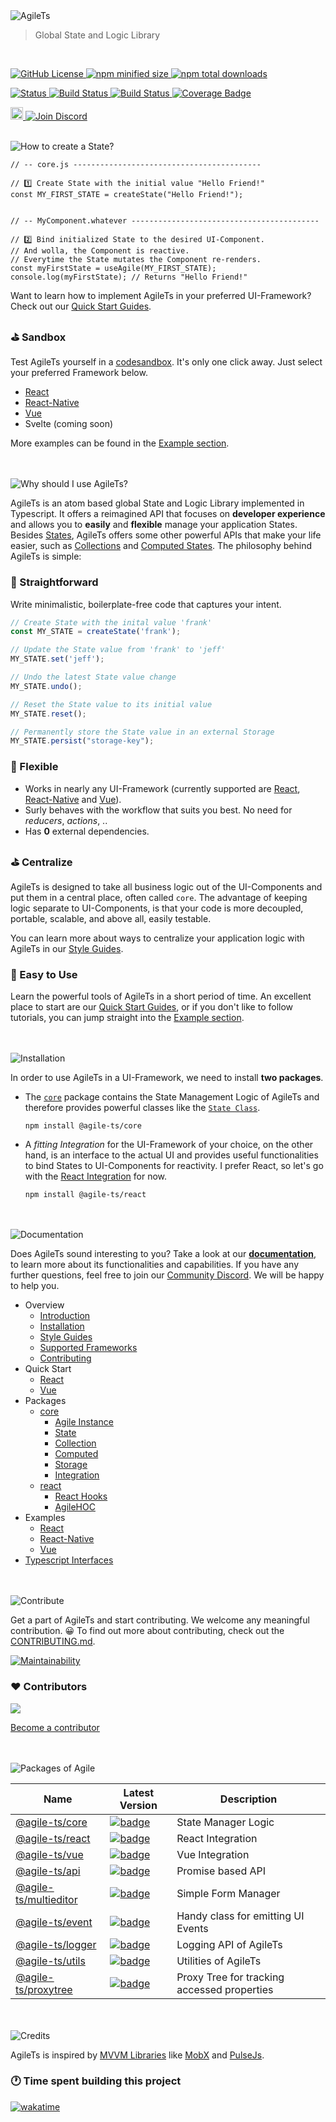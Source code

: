  <img src="https://raw.githubusercontent.com/agile-ts/agile/master/static/header_background.png" alt="AgileTs">

> Global State and Logic Library

 <br />

<p align="left">
 <a href="https://github.com/agile-ts/agile">
   <img src="https://img.shields.io/github/license/agile-ts/agile.svg?label=license&style=flat&colorA=293140&colorB=4a4872" alt="GitHub License"/>
 </a>
 <a href="https://npm.im/@agile-ts/core">
   <img src="https://img.shields.io/bundlephobia/min/@agile-ts/core.svg?label=bundle%20size&style=flat&colorA=293140&colorB=4a4872" alt="npm minified size"/>
 </a>
 <a href="https://npm.im/@agile-ts/core">
   <img src="https://img.shields.io/npm/dt/@agile-ts/core.svg?label=downloads&style=flat&colorA=293140&colorB=4a4872" alt="npm total downloads"/>
 </a>
</p>

<p align="left">
 <a href="https://agile-ts.org">
   <img src="https://img.shields.io/badge/Status-Beta-green.svg" alt="Status"/>
 </a>
 <a href="https://github.com/agile-ts/agile/actions?query=workflow%3ARelease">
   <img src="https://github.com/agile-ts/agile/workflows/Release/badge.svg" alt="Build Status"/>
 </a>
 <a href="https://github.com/agile-ts/agile/actions?query=workflow%3A%22Test+All+Packages%22">
   <img src="https://github.com/agile-ts/agile/workflows/Test%20All%20Packages/badge.svg" alt="Build Status"/>
 </a>
 <a href="https://coveralls.io/github/agile-ts/agile?branch=master">
   <img src="https://coveralls.io/repos/github/agile-ts/agile/badge.svg?branch=master" alt="Coverage Badge"/>
 </a>
</p>

<p align="left">
 <a href="https://twitter.com/intent/tweet?text=I%20just%20discovered%20AgileTs%3B%20a%20global%2C%20spacy%20and%20overall%20easy%20to%20use%20State%20Manager.%0A%60%60%60ts%0Aconst%20MY_STATE%20%3D%20App.createState(%22Hello%20stranger%22)%3B%0AMY_STATE.set(%22Hello%20friend%22)%3B%0A%60%60%60%0Ahttps%3A%2F%2Fgithub.com%2Fagile-ts%2Fagile%2F%20%0A%0A%40AgileTypescript%20%0A%23agilets%20%23statemanagement%20%23webdev%20"><img src="http://randojs.com/images/tweetShield.svg" alt="Tweet" height="20"/>
 </a>
 <a href="https://discord.gg/T9GzreAwPH">
   <img src="https://img.shields.io/discord/795291052897992724.svg?label=&logo=discord&logoColor=ffffff&color=7389D8&labelColor=6A7EC2" alt="Join Discord"/>
 </a>
</p> 

<br />
<img src="https://raw.githubusercontent.com/agile-ts/agile/master/static/how_to_create_state_header.png" alt="How to create a State?"/>

```tsx
// -- core.js ------------------------------------------

// 1️⃣ Create State with the initial value "Hello Friend!"
const MY_FIRST_STATE = createState("Hello Friend!");


// -- MyComponent.whatever ------------------------------------------

// 2️⃣ Bind initialized State to the desired UI-Component.
// And wolla, the Component is reactive. 
// Everytime the State mutates the Component re-renders.
const myFirstState = useAgile(MY_FIRST_STATE);
console.log(myFirstState); // Returns "Hello Friend!"
```
Want to learn how to implement AgileTs in your preferred UI-Framework?
Check out our [Quick Start Guides](https://agile-ts.org/docs/Installation.md).

### ⛳️ Sandbox
Test AgileTs yourself in a [codesandbox](https://codesandbox.io/s/agilets-first-state-f12cz).
It's only one click away. Just select your preferred Framework below.

- [React](https://codesandbox.io/s/agilets-first-state-f12cz)
- [React-Native](https://snack.expo.io/@bennodev/agilets-first-state)
- [Vue](https://codesandbox.io/s/agilets-first-state-i5xxs)
- Svelte (coming soon)

More examples can be found in the [Example section](https://agile-ts.org/docs/examples).


<br />


<br />
<img src="https://raw.githubusercontent.com/agile-ts/agile/master/static/why_should_i_use_agile.png" alt="Why should I use AgileTs?"/>

AgileTs is an atom based global State and Logic Library implemented in Typescript.
It offers a reimagined API that focuses on **developer experience**
and allows you to **easily** and **flexible** manage your application States.
Besides [States](https://agile-ts.org/docs/core/state),
AgileTs offers some other powerful APIs that make your life easier,
such as [Collections](https://agile-ts.org/docs/core/collection)
and [Computed States](https://agile-ts.org/docs/core/computed).
The philosophy behind AgileTs is simple:

### 🚅 Straightforward

Write minimalistic, boilerplate-free code that captures your intent.
```ts
// Create State with the inital value 'frank'
const MY_STATE = createState('frank');

// Update the State value from 'frank' to 'jeff'
MY_STATE.set('jeff');

// Undo the latest State value change
MY_STATE.undo();

// Reset the State value to its initial value
MY_STATE.reset();

// Permanently store the State value in an external Storage
MY_STATE.persist("storage-key"); 
```

### 🤸‍ Flexible

- Works in nearly any UI-Framework (currently supported are [React](https://reactjs.org/), [React-Native](https://reactnative.dev/) and [Vue](https://vuejs.org/)).
- Surly behaves with the workflow that suits you best.
  No need for _reducers_, _actions_, ..
- Has **0** external dependencies.

### ⛳️ Centralize

AgileTs is designed to take all business logic out of the UI-Components
and put them in a central place, often called `core`.
The advantage of keeping logic separate to UI-Components,
is that your code is more decoupled, portable, scalable,
and above all, easily testable.

You can learn more about ways to centralize your application logic with AgileTs
in our [Style Guides](https://agile-ts.org/docs/style-guide).

### 🎯 Easy to Use

Learn the powerful tools of AgileTs in a short period of time.
An excellent place to start are our [Quick Start Guides](https://agile-ts.org/docs/Installation),
or if you don't like to follow tutorials,
you can jump straight into the [Example section](https://agile-ts.org/docs/examples/Introduction).


<br />


<br />
<img src="https://raw.githubusercontent.com/agile-ts/agile/master/static/installation_header.png" alt="Installation"/>

In order to use AgileTs in a UI-Framework, we need to install **two packages**.

- The [`core`](https://agile-ts.org/docs/core) package contains the State Management Logic of AgileTs
  and therefore provides powerful classes like the [`State Class`](https://agile-ts.org/docs/core/state).
  ```
  npm install @agile-ts/core
  ```

- A _fitting Integration_ for the UI-Framework of your choice, on the other hand,
  is an interface to the actual UI and provides useful functionalities 
  to bind States to UI-Components for reactivity.
  I prefer React, so let's go with the [React Integration](https://www.npmjs.com/package/@agile-ts/react) for now.
  ```
  npm install @agile-ts/react
  ```


<br />


<br />
<img src="https://raw.githubusercontent.com/agile-ts/agile/master/static/documentation_header.png" alt="Documentation"/>

Does AgileTs sound interesting to you?
Take a look at our **[documentation](https://agile-ts.org/docs/introduction)**, 
to learn more about its functionalities and capabilities.
If you have any further questions, 
feel free to join our [Community Discord](https://discord.gg/T9GzreAwPH).
We will be happy to help you.

- Overview
  - [Introduction](https://agile-ts.org/docs/introduction/)
  - [Installation](https://agile-ts.org/docs/installation)  
  - [Style Guides](https://agile-ts.org/docs/style-guide)
  - [Supported Frameworks](https://agile-ts.org/docs/frameworks)
  - [Contributing](https://agile-ts.org/docs/contributing)
- Quick Start
  - [React](https://agile-ts.org/docs/quick-start/react)
  - [Vue](https://agile-ts.org/docs/quick-start/vue)
- Packages
  - [core](https://agile-ts.org/docs/core)
    - [Agile Instance](https://agile-ts.org/docs/core/agile-instance)
    - [State](https://agile-ts.org/docs/core/state)
    - [Collection](https://agile-ts.org/docs/core/collection)
    - [Computed](https://agile-ts.org/docs/core/computed)
    - [Storage](https://agile-ts.org/docs/core/storage)
    - [Integration](https://agile-ts.org/docs/core/integration)
  - [react](https://agile-ts.org/docs/react)
    - [React Hooks](https://agile-ts.org/docs/react/hooks)
    - [AgileHOC](https://agile-ts.org/docs/react/AgileHOC)
- Examples
  - [React](https://agile-ts.org/docs/examples/react)
  - [React-Native](https://agile-ts.org/docs/examples/react-native)  
  - [Vue](https://agile-ts.org/docs/examples/vue)
- [Typescript Interfaces](https://agile-ts.org/docs/interfaces)  


<br />


<br />
<img src="https://raw.githubusercontent.com/agile-ts/agile/master/static/contribute_header.png" alt="Contribute"/>

Get a part of AgileTs and start contributing. We welcome any meaningful contribution. 😀
To find out more about contributing, check out the [CONTRIBUTING.md](https://github.com/agile-ts/agile/blob/master/CONTRIBUTING.md).

<a href="https://codeclimate.com/github/agile-ts/agile/coverage.svg">
   <img src="https://codeclimate.com/github/agile-ts/agile/badges/gpa.svg" alt="Maintainability"/>
</a>

### ♥️ Contributors 

<a href="https://github.com/agile-ts/agile/graphs/contributors">
  <img src="https://contrib.rocks/image?repo=agile-ts/agile" />
</a>

[Become a contributor](https://github.com/agile-ts/agile/blob/master/CONTRIBUTING.md)


<br />


<br />
<img src="https://raw.githubusercontent.com/agile-ts/agile/master/static/packages_of_agile.png" alt="Packages of Agile"/>

| Name                                                                     |                                                                               Latest Version                                                                                | Description                                 |
| ------------------------------------------------------------------------ | --------------------------------------------------------------------------------------------------------------------------------------------------------------------------- | ------------------------------------------- |
| [@agile-ts/core](/packages/core)                                         |               [![badge](https://img.shields.io/npm/v/@agile-ts/core.svg?style=flat-square)](https://www.npmjs.com/package/@agile-ts/core)                                   | State Manager Logic                         |
| [@agile-ts/react](/packages/react)                                       |               [![badge](https://img.shields.io/npm/v/@agile-ts/react.svg?style=flat-square)](https://www.npmjs.com/package/@agile-ts/react)                                 | React Integration                           |
| [@agile-ts/vue](/packages/vue)                                           |               [![badge](https://img.shields.io/npm/v/@agile-ts/vue.svg?style=flat-square)](https://www.npmjs.com/package/@agile-ts/vue)                                     | Vue Integration                             |
| [@agile-ts/api](/packages/api)                                           |               [![badge](https://img.shields.io/npm/v/@agile-ts/api.svg?style=flat-square)](https://www.npmjs.com/package/@agile-ts/api)                                     | Promise based API                           |
| [@agile-ts/multieditor](/packages/multieditor)                           |               [![badge](https://img.shields.io/npm/v/@agile-ts/multieditor.svg?style=flat-square)](https://www.npmjs.com/package/@agile-ts/multieditor)                     | Simple Form Manager                         |
| [@agile-ts/event](/packages/event)                                       |               [![badge](https://img.shields.io/npm/v/@agile-ts/event.svg?style=flat-square)](https://www.npmjs.com/package/@agile-ts/event)                                 | Handy class for emitting UI Events          |
| [@agile-ts/logger](/packages/logger)                                     |               [![badge](https://img.shields.io/npm/v/@agile-ts/logger.svg?style=flat-square)](https://www.npmjs.com/package/@agile-ts/logger)                               | Logging API of AgileTs                      |
| [@agile-ts/utils](/packages/utils)                                       |               [![badge](https://img.shields.io/npm/v/@agile-ts/utils.svg?style=flat-square)](https://www.npmjs.com/package/@agile-ts/utils)                                 | Utilities of AgileTs                        |
| [@agile-ts/proxytree](/packages/proxytree)                               |               [![badge](https://img.shields.io/npm/v/@agile-ts/proxytree.svg?style=flat-square)](https://www.npmjs.com/package/@agile-ts/proxytree)                         | Proxy Tree for tracking accessed properties |                         |

<br />


<br />
<img src="https://raw.githubusercontent.com/agile-ts/agile/master/static/credits_header.png" alt="Credits"/>

AgileTs is inspired by [MVVM Libraries](https://de.wikipedia.org/wiki/Model_View_ViewModel) 
like [MobX](https://mobx.js.org/README.html) and [PulseJs](https://github.com/pulse-framework/pulse).

### 🕐 Time spent building this project
[![wakatime](https://wakatime.com/badge/user/aa5a8ce7-1c57-4f26-a159-ea57ec5ea7c1/project/6d1a7308-89b1-4e95-9623-64c0c6116d0a.svg)](https://wakatime.com/badge/user/aa5a8ce7-1c57-4f26-a159-ea57ec5ea7c1/project/6d1a7308-89b1-4e95-9623-64c0c6116d0a)
